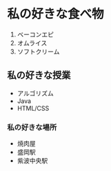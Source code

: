 # 私の好きな食べ物
 1. ベーコンエピ  
 1. オムライス  
 1. ソフトクリーム

## 私の好きな授業
 - アルゴリズム  
 - Java  
 - HTML/CSS

### 私の好きな場所
 - 焼肉屋
 - 盛岡駅
 - 紫波中央駅